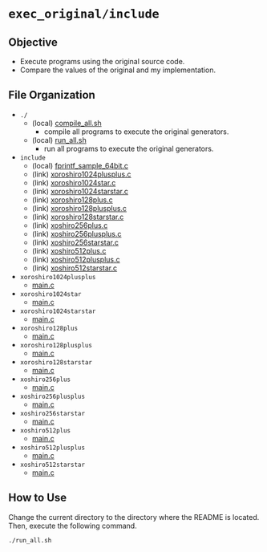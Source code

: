 # `exec_original/include`

## Objective

- Execute programs using the original source code.
- Compare the values of the original and my implementation.

## File Organization

- `./`
  - (local)&nbsp;[compile_all.sh](compile_all.sh)
    - compile all programs to execute the original generators.
  - (local)&nbsp;[run_all.sh](run_all.sh)
    - run all programs to execute the original generators.
- `include`
  - (local)&nbsp;[fprintf_sample_64bit.c](fprintf_sample_64bit.c)
  - (link)&nbsp;[xoroshiro1024plusplus.c](https://prng.di.unimi.it/xoroshiro1024plusplus.c)
  - (link)&nbsp;[xoroshiro1024star.c](https://prng.di.unimi.it/xoroshiro1024star.c)
  - (link)&nbsp;[xoroshiro1024starstar.c](https://prng.di.unimi.it/xoroshiro1024starstar.c)
  - (link)&nbsp;[xoroshiro128plus.c](https://prng.di.unimi.it/xoroshiro128plus.c)
  - (link)&nbsp;[xoroshiro128plusplus.c](https://prng.di.unimi.it/xoroshiro128plusplus.c)
  - (link)&nbsp;[xoroshiro128starstar.c](https://prng.di.unimi.it/xoroshiro128starstar.c)
  - (link)&nbsp;[xoshiro256plus.c](https://prng.di.unimi.it/xoshiro256plus.c)
  - (link)&nbsp;[xoshiro256plusplus.c](https://prng.di.unimi.it/xoshiro256plusplus.c)
  - (link)&nbsp;[xoshiro256starstar.c](https://prng.di.unimi.it/xoshiro256starstar.c)
  - (link)&nbsp;[xoshiro512plus.c](https://prng.di.unimi.it/xoshiro512plus.c)
  - (link)&nbsp;[xoshiro512plusplus.c](https://prng.di.unimi.it/xoshiro512plusplus.c)
  - (link)&nbsp;[xoshiro512starstar.c](https://prng.di.unimi.it/xoshiro512starstar.c)
- `xoroshiro1024plusplus`
  - [main.c](xoroshiro1024plusplus/main.c)
- `xoroshiro1024star`
  - [main.c](xoroshiro1024star/main.c)
- `xoroshiro1024starstar`
  - [main.c](xoroshiro1024starstar/main.c)
- `xoroshiro128plus`
  - [main.c](xoroshiro128plus/main.c)
- `xoroshiro128plusplus`
  - [main.c](xoroshiro128plusplus/main.c)
- `xoroshiro128starstar`
  - [main.c](xoroshiro128starstar/main.c)
- `xoshiro256plus`
  - [main.c](xoshiro256plus/main.c)
- `xoshiro256plusplus`
  - [main.c](xoshiro256plusplus/main.c)
- `xoshiro256starstar`
  - [main.c](xoshiro256starstar/main.c)
- `xoshiro512plus`
  - [main.c](xoshiro512plus/main.c)
- `xoshiro512plusplus`
  - [main.c](xoshiro512plusplus/main.c)
- `xoshiro512starstar`
  - [main.c](xoshiro512starstar/main.c)

## How to Use

Change the current directory to the directory where the README is located.  
Then, execute the following command.

```shell
./run_all.sh
```

<!-- EOF -->
